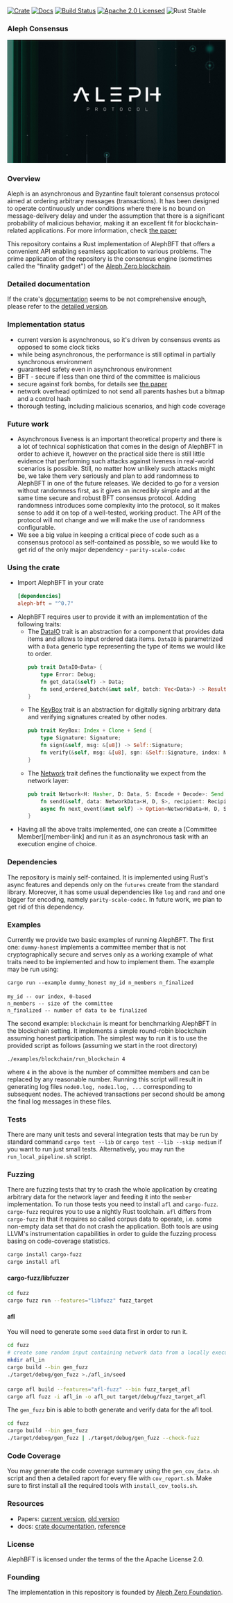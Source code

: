 [![Crate][crate-image]][crate-link]
[![Docs][docs-image]][docs-link]
[![Build Status][build-image]][build-link]
[![Apache 2.0 Licensed][license-image]][license-link]
![Rust Stable][rustc-image]

### Aleph Consensus

![aleph logo](logo.jpg "Aleph logo")

### Overview

Aleph is an asynchronous and Byzantine fault tolerant consensus protocol aimed
at ordering arbitrary messages (transactions). It has been designed to operate
continuously under conditions where there is no bound on message-delivery delay
and under the assumption that there is a significant probability of malicious
behavior, making it an excellent fit for blockchain-related applications.
For more information, check [the paper][paper-link]

This repository contains a Rust implementation of AlephBFT that offers a convenient
API enabling seamless application to various problems. The prime application of
the repository is the consensus engine (sometimes called the "finality gadget")
of the [Aleph Zero blockchain][aleph-node-link].

### Detailed documentation

If the crate's [documentation][docs-link] seems to be not comprehensive enough,
please refer to the [detailed version][reference-link].

### Implementation status

- current version is asynchronous, so it's driven by consensus events as opposed
  to some clock ticks
- while being asynchronous, the performance is still optimal in partially
  synchronous environment
- guaranteed safety even in asynchronous environment
- BFT - secure if less than one third of the committee is malicious
- secure against fork bombs, for details see [the paper][paper-link]
- network overhead optimized to not send all parents hashes but a bitmap and a control hash
- thorough testing, including malicious scenarios, and high code coverage

### Future work

- Asynchronous liveness is an important theoretical property and there is a lot of technical
  sophistication that comes in the design of AlephBFT in order to achieve it, however on the practical
  side there is still little evidence that performing such attacks against liveness in real-world
  scenarios is possible. Still, no matter how unlikely such attacks might be, we take them very
  seriously and plan to add randomness to AlephBFT in one of the future releases. We decided to go
  for a version without randomness first, as it gives an incredibly simple and at the same time
  secure and robust BFT consensus protocol. Adding randomness introduces some complexity into the
  protocol, so it makes sense to add it on top of a well-tested, working product. The API of the
  protocol will not change and we will make the use of randomness configurable.
- We see a big value in keeping a critical piece of code such as a consensus protocol as
  self-contained as possible, so we would like to get rid of the only major dependency -
  `parity-scale-codec`

### Using the crate

- Import AlephBFT in your crate
  ```toml
  [dependencies]
  aleph-bft = "^0.7"
  ```
- AlephBFT requires user to provide it with an implementation of the following traits:
  - The [DataIO][dataio-link] trait is an abstraction for a component that provides data items and allows to input ordered data items. `DataIO` is parametrized with a `Data` generic type representing the type of items we would like to order.
    ```rust
    pub trait DataIO<Data> {
        type Error: Debug;
        fn get_data(&self) -> Data;
        fn send_ordered_batch(&mut self, batch: Vec<Data>) -> Result<(), Self::Error>;
    }
    ```
  - The [KeyBox][keybox-link] trait is an abstraction for digitally signing arbitrary data and
    verifying signatures created by other nodes.
    ```rust
    pub trait KeyBox: Index + Clone + Send {
        type Signature: Signature;
        fn sign(&self, msg: &[u8]) -> Self::Signature;
        fn verify(&self, msg: &[u8], sgn: &Self::Signature, index: NodeIndex) -> bool;
    }
    ```
  - The [Network][network-link] trait defines the functionality we expect from the network layer:
    ```rust
    pub trait Network<H: Hasher, D: Data, S: Encode + Decode>: Send {
        fn send(&self, data: NetworkData<H, D, S>, recipient: Recipient);
        async fn next_event(&mut self) -> Option<NetworkData<H, D, S>>;
    }
    ```
- Having all the above traits implemented, one can create a [Committee Member][member-link] and
  run it as an asynchronous task with an execution engine of choice.

### Dependencies

The repository is mainly self-contained. It is implemented using Rust's async features and depends only on the
`futures` create from the standard library. Moreover, it has some usual dependencies like
`log` and `rand` and one bigger for encoding, namely `parity-scale-codec`. In future work, we plan to get
rid of this dependency.

### Examples

Currently we provide two basic examples of running AlephBFT. The first one: `dummy-honest` implements a committee member that is not
cryptographically secure and serves only as a working example of what traits need to be implemented and how to implement them.
The example may be run using:

    cargo run --example dummy_honest my_id n_members n_finalized

    my_id -- our index, 0-based
    n_members -- size of the committee
    n_finalized -- number of data to be finalized

The second example: `blockchain` is meant for benchmarking AlephBFT in the blockchain setting. It implements a simple round-robin blockchain assuming honest participation. The simplest way to run it is to use the provided script as follows (assuming we start in the root directory)

```
./examples/blockchain/run_blockchain 4
```
where `4` in the above is the number of committee members and can be replaced by any reasonable number. Running this script will result in generating log files `node0.log, node1.log, ...` corresponding to subsequent nodes. The achieved transactions per second should be among the final log messages in these files.

### Tests

There are many unit tests and several integration tests that may be run by standard command
`cargo test --lib` or `cargo test --lib --skip medium` if you want to run just small tests.
Alternatively, you may run the `run_local_pipeline.sh` script.

### Fuzzing

There are fuzzing tests that try to crash the whole application by creating arbitrary data for the network layer
and feeding it into the `member` implementation. To run those tests you need to install `afl` and `cargo-fuzz`.
`cargo-fuzz` requires you to use a nightly Rust toolchain. `afl` differs from `cargo-fuzz` in that it requires
so called corpus data to operate, i.e. some non-empty data set that do not crash the application.
Both tools are using LLVM's instrumentation capabilities in order to guide the fuzzing process basing on code-coverage statistics.

```sh
cargo install cargo-fuzz
cargo install afl
```

#### cargo-fuzz/libfuzzer

```sh
cd fuzz
cargo fuzz run --features="libfuzz" fuzz_target
```

#### afl

You will need to generate some `seed` data first in order to run it.

```sh
cd fuzz
# create some random input containing network data from a locally executed test
mkdir afl_in
cargo build --bin gen_fuzz
./target/debug/gen_fuzz >./afl_in/seed

cargo afl build --features="afl-fuzz" --bin fuzz_target_afl
cargo afl fuzz -i afl_in -o afl_out target/debug/fuzz_target_afl
```

The `gen_fuzz` bin is able to both generate and verify data for the afl tool.

```sh
cd fuzz
cargo build --bin gen_fuzz
./target/debug/gen_fuzz | ./target/debug/gen_fuzz --check-fuzz
```

### Code Coverage

You may generate the code coverage summary using the `gen_cov_data.sh` script and then a detailed
raport for every file with `cov_report.sh`. Make sure to first install all the required
tools with `install_cov_tools.sh`.

### Resources

- Papers: [current version][paper-link], [old version][old-paper-link]
- docs: [crate documentation][docs-link], [reference][reference-link]

### License

AlephBFT is licensed under the terms of the the Apache License 2.0.

### Founding

The implementation in this repository is founded by [Aleph Zero Foundation][webpage-link].

[//]: ### "badges"
[dataio-link]: https://cardinal-cryptography.github.io/AlephBFT/aleph_bft_api.html#311-dataio
[network-link]: https://cardinal-cryptography.github.io/AlephBFT/aleph_bft_api.html#312-network
[keybox-link]: https://cardinal-cryptography.github.io/AlephBFT/aleph_bft_api.html#313-keybox
[crate-image]: https://img.shields.io/crates/v/aleph-bft.svg
[crate-link]: https://crates.io/crates/aleph-bft
[docs-image]: https://docs.rs/aleph-bft/badge.svg
[docs-link]: https://docs.rs/aleph-bft
[build-image]: https://github.com/Cardinal-Cryptography/AlephBFT/workflows/CI/badge.svg
[build-link]: https://github.com/Cardinal-Cryptography/AlephBFT/actions?query=workflow%3ACI
[license-image]: https://img.shields.io/badge/license-Apache2.0-blue.svg
[license-link]: https://github.com/Cardinal-Cryptography/AlephBFT/blob/main/LICENSE
[rustc-image]: https://img.shields.io/badge/rustc-stable-blue.svg
[//]: ### "general links"
[reference-link]: https://Cardinal-Cryptography.github.io/AlephBFT/index.html
[paper-link]: https://arxiv.org/abs/1908.05156
[old-paper-link]: https://arxiv.org/abs/1810.05256
[aleph-node-link]: https://github.com/Cardinal-Cryptography/aleph-node
[webpage-link]: https://alephzero.org
